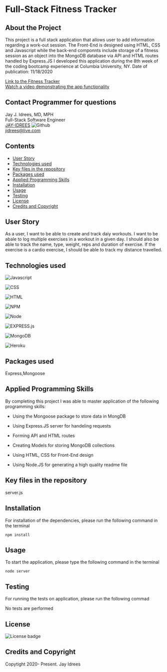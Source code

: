 # Full-Stack Fitness Tracker

## About the Project
This project is a full stack application that allows user to add information regarding a work-out session. The Front-End is designed using HTML, CSS and Javascript while the back-end componnts include storage of a fitness session as an object into the MongoDB database via API and HTML routes handled by Express.JS
I developed this application during the 8th week of the coding bootcamp experience at Columbia University, NY. Date of publication: 11/18/2020


[Link to the Fitness Tracker]() <br />
[Watch a video demonstrating the app functionality]()<br />

## Contact Programmer for questions

Jay J. Idrees, MD, MPH<br />
Full-Stack Software Engineer<br />
[JAY-IDREES](https://github.com/Jay-Idrees) ![Github](http://img.shields.io/badge/github-black?style=flat&logo=github)<br />
jidrees@live.com



## Contents

- [User Story](#user-story)
- [Technologies used](#technologies-used)
- [Key files in the repository](#key-files-in-the-repository)
- [Packages used](#packages-used)
- [Applied Programming Skills](#applied-programming-skills)
- [Installation](#installation)
- [Usage](#usage)
- [Testing](#testing)
- [License](#license)
- [Credits and Copyright](#credits-and-copyright)


## User Story

 As a user, I want to be able to create and track daiy workouts. I want to be abale to log multiple exercises in a workout in a given day. I should also be able to track the name, type, weight, reps and duration of exercise. If the exercise is a cardio exercise, I should be able to track my distance travelled.



## Technologies used




![Javascript](https://img.shields.io/badge/JavaScript-black?style=for-the-badge&logo=JavaScript)

![CSS](https://img.shields.io/badge/css-darkgreen?style=for-the-badge&logo=css3)

![HTML](https://img.shields.io/badge/HTML-informational?style=for-the-badge&logo=html5)

![NPM](http://img.shields.io/badge/npm-yellow?style=for-the-badge&logo=NPM)

![Node](https://img.shields.io/badge/Node-green?style=for-the-badge&logo=Node.js)

![EXPRESS.js](http://img.shields.io/badge/express-JS-yellow?style=for-the-badge&logo=experts-exchange)

![MongoDB](http://img.shields.io/badge/mongo-dB-black?style=for-the-badge&logo=mongodb)

![Heroku](http://img.shields.io/badge/Heroku-purple?style=for-the-badge&logo=heroku)




## Packages used

Express,Mongoose

## Applied Programming Skills

By completing this project I was able to master application of the following programming skills: 

- Using the Mongoose package to store data in MongDB

- Using Express.JS server for handeling requests 

- Forming API and HTML routes

- Creating Models for storing MongoDB collections

- Using HTML, CSS for Front-End design

- Using Node.JS for generating a high quality readme file

## Key files in the repository

server.js


## Installation

For installation of the dependencies, please run the following command in the terminal

```
npm install
```

## Usage

To start the application, please type the following command in the terminal

```
node server
```


## Testing

For running the tests on application, please run the following commad

No tests are performed

## License 

![License badge](https://img.shields.io/badge/license-MIT-blue.svg)


## Credits and Copyright 
Copytight 2020- Present. Jay Idrees


